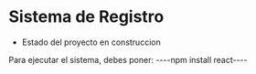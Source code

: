 <h1>Sistema de Registro</h1>

- Estado del proyecto en construccion 

Para ejecutar el sistema, debes poner:
----npm install react----
